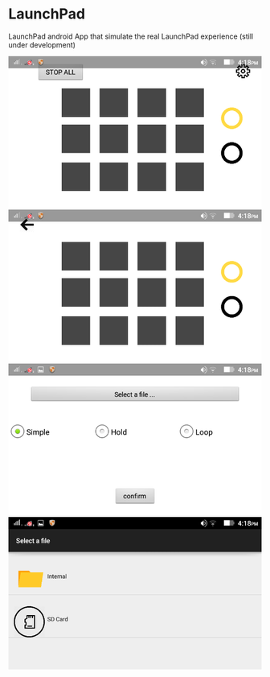 # LaunchPad
<p>LaunchPad android App that simulate the real LaunchPad experience (still under development)</p>

<img src="player_Screen.png"/>
<img src="config_screen.png"/>
<img src="button_config.png"/>
<img src="file_select.png"/>

